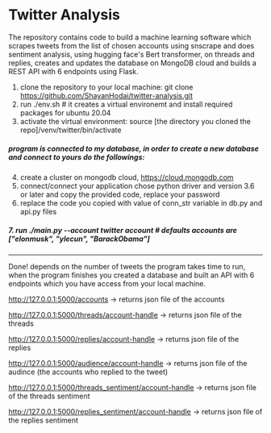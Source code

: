 # Twitter Analysis
The repository contains code to build a machine learning software which scrapes tweets from the list of chosen accounts using snscrape and does sentiment analysis, using hugging face's Bert transformer, on threads and replies, creates and updates the database on MongoDB cloud and builds a REST API with 6 endpoints using Flask.


1. clone the repository to your local machine:
git clone https://github.com/ShayanHodai/twitter-analysis.git
2. run ./env.sh # it creates a virtual environemt and install required packages for ubuntu 20.04
3. activate the virtual environment:
source [the directory you cloned the repo]/venv/twitter/bin/activate
##### program is connected to my database, in order to create a new database and connect to yours do the followings:
4. create a cluster on  mongodb cloud, https://cloud.mongodb.com
5. connect/connect your application chose python driver and version 3.6 or later and copy the provided code, replace your password 
6. replace the code you copied with value of conn_str variable in db.py and api.py files
##### 7. run ./main.py --account twitter account # defaults accounts are ["elonmusk", "ylecun", "BarackObama"]
-----------------------------------------------------------------------------------------------------------------------------------------------------------
Done! depends on the number of tweets the program takes time to run, when the program finishes you created a database and built an API with 6 endpoints which you have access from your local machine.

http://127.0.0.1:5000/accounts -> returns json file of the accounts

http://127.0.0.1:5000/threads/account-handle -> returns json file of the threads

http://127.0.0.1:5000/replies/account-handle -> returns json file of the replies

http://127.0.0.1:5000/audience/account-handle -> returns json file of the audince (the accounts who replied to the tweet)

http://127.0.0.1:5000/threads_sentiment/account-handle -> returns json file of the threads sentiment

http://127.0.0.1:5000/replies_sentiment/account-handle -> returns json file of the replies sentiment
